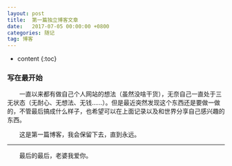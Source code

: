 ```yaml
---
layout: post
title:  第一篇独立博客文章
date:   2017-07-05 00:00:00 +0800
categories: 随记
tag: 博客
---
```


* content
{:toc}


### 写在最开始

&emsp;&emsp;一直以来都有做自己个人网站的想法（虽然没啥干货），无奈自己一直处于三无状态（无耐心、无想法、无钱......）。但是最近突然发现这个东西还是要做一做的，不管最后搞成什么样子，也希望可以在上面记录以及和世界分享自己感兴趣的东西。

&emsp;&emsp;这是第一篇博客，我会保留下去，直到永远。

<hr>

&emsp;&emsp;最后的最后，老婆我爱你。






